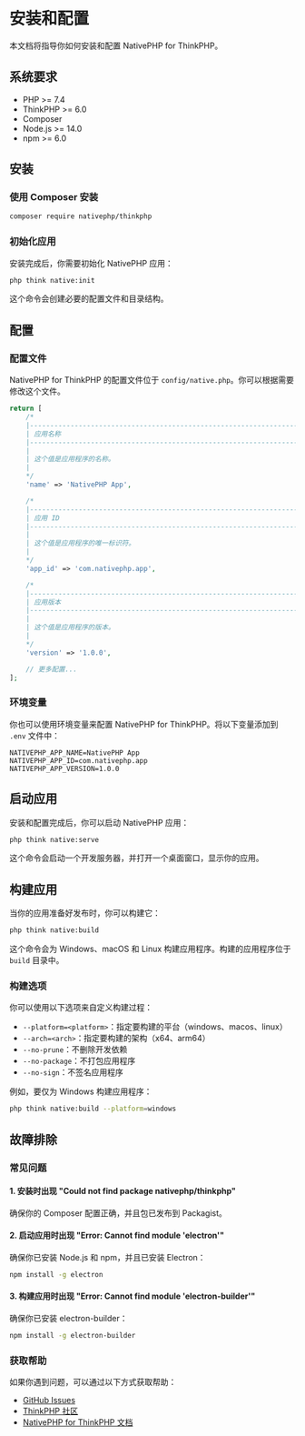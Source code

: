 # 安装和配置

本文档将指导你如何安装和配置 NativePHP for ThinkPHP。

## 系统要求

- PHP >= 7.4
- ThinkPHP >= 6.0
- Composer
- Node.js >= 14.0
- npm >= 6.0

## 安装

### 使用 Composer 安装

```bash
composer require nativephp/thinkphp
```

### 初始化应用

安装完成后，你需要初始化 NativePHP 应用：

```bash
php think native:init
```

这个命令会创建必要的配置文件和目录结构。

## 配置

### 配置文件

NativePHP for ThinkPHP 的配置文件位于 `config/native.php`。你可以根据需要修改这个文件。

```php
return [
    /*
    |--------------------------------------------------------------------------
    | 应用名称
    |--------------------------------------------------------------------------
    |
    | 这个值是应用程序的名称。
    |
    */
    'name' => 'NativePHP App',

    /*
    |--------------------------------------------------------------------------
    | 应用 ID
    |--------------------------------------------------------------------------
    |
    | 这个值是应用程序的唯一标识符。
    |
    */
    'app_id' => 'com.nativephp.app',

    /*
    |--------------------------------------------------------------------------
    | 应用版本
    |--------------------------------------------------------------------------
    |
    | 这个值是应用程序的版本。
    |
    */
    'version' => '1.0.0',

    // 更多配置...
];
```

### 环境变量

你也可以使用环境变量来配置 NativePHP for ThinkPHP。将以下变量添加到 `.env` 文件中：

```
NATIVEPHP_APP_NAME=NativePHP App
NATIVEPHP_APP_ID=com.nativephp.app
NATIVEPHP_APP_VERSION=1.0.0
```

## 启动应用

安装和配置完成后，你可以启动 NativePHP 应用：

```bash
php think native:serve
```

这个命令会启动一个开发服务器，并打开一个桌面窗口，显示你的应用。

## 构建应用

当你的应用准备好发布时，你可以构建它：

```bash
php think native:build
```

这个命令会为 Windows、macOS 和 Linux 构建应用程序。构建的应用程序位于 `build` 目录中。

### 构建选项

你可以使用以下选项来自定义构建过程：

- `--platform=<platform>`：指定要构建的平台（windows、macos、linux）
- `--arch=<arch>`：指定要构建的架构（x64、arm64）
- `--no-prune`：不删除开发依赖
- `--no-package`：不打包应用程序
- `--no-sign`：不签名应用程序

例如，要仅为 Windows 构建应用程序：

```bash
php think native:build --platform=windows
```

## 故障排除

### 常见问题

#### 1. 安装时出现 "Could not find package nativephp/thinkphp"

确保你的 Composer 配置正确，并且包已发布到 Packagist。

#### 2. 启动应用时出现 "Error: Cannot find module 'electron'"

确保你已安装 Node.js 和 npm，并且已安装 Electron：

```bash
npm install -g electron
```

#### 3. 构建应用时出现 "Error: Cannot find module 'electron-builder'"

确保你已安装 electron-builder：

```bash
npm install -g electron-builder
```

### 获取帮助

如果你遇到问题，可以通过以下方式获取帮助：

- [GitHub Issues](https://github.com/nativephp/thinkphp/issues)
- [ThinkPHP 社区](https://www.thinkphp.cn/topic/index/id/nativephp.html)
- [NativePHP for ThinkPHP 文档](https://nativephp.thinkphp.cn)

